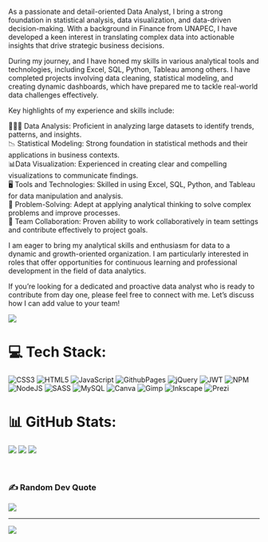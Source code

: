 As a passionate and detail-oriented Data Analyst, I bring a strong foundation in statistical analysis, data visualization, and data-driven decision-making. With a background in Finance from UNAPEC, I have developed a keen interest in translating complex data into actionable insights that drive strategic business decisions.

During my journey, and I have honed my skills in various analytical tools and technologies, including Excel, SQL, Python, Tableau among others. I have completed projects involving data cleaning, statistical modeling, and creating dynamic dashboards, which have prepared me to tackle real-world data challenges effectively.

Key highlights of my experience and skills include:

👩🏼‍💻 Data Analysis: Proficient in analyzing large datasets to identify trends, patterns, and insights. <br>
📉 Statistical Modeling: Strong foundation in statistical methods and their applications in business contexts. <br>
📊Data Visualization: Experienced in creating clear and compelling visualizations to communicate findings. <br>
🖥️ Tools and Technologies: Skilled in using Excel, SQL, Python, and Tableau for data manipulation and analysis. <br>
🔗 Problem-Solving: Adept at applying analytical thinking to solve complex problems and improve processes. <br>
👥 Team Collaboration: Proven ability to work collaboratively in team settings and contribute effectively to project goals. <br>

I am eager to bring my analytical skills and enthusiasm for data to a dynamic and growth-oriented organization. I am particularly interested in roles that offer opportunities for continuous learning and professional development in the field of data analytics.

If you’re looking for a dedicated and proactive data analyst who is ready to contribute from day one, please feel free to connect with me. Let’s discuss how I can add value to your team!
  

<!---
Sktt110/Sktt110 is a ✨ special ✨ repository because its `README.md` (this file) appears on your GitHub profile.
You can click the Preview link to take a look at your changes.
--->
[![](https://visitcount.itsvg.in/api?id=Sktt110&icon=0&color=10)](https://visitcount.itsvg.in)


# 💻 Tech Stack:
![CSS3](https://img.shields.io/badge/css3-%231572B6.svg?style=plastic&logo=css3&logoColor=white) ![HTML5](https://img.shields.io/badge/html5-%23E34F26.svg?style=plastic&logo=html5&logoColor=white) ![JavaScript](https://img.shields.io/badge/javascript-%23323330.svg?style=plastic&logo=javascript&logoColor=%23F7DF1E) ![GithubPages](https://img.shields.io/badge/github%20pages-121013?style=plastic&logo=github&logoColor=white) ![jQuery](https://img.shields.io/badge/jquery-%230769AD.svg?style=plastic&logo=jquery&logoColor=white) ![JWT](https://img.shields.io/badge/JWT-black?style=plastic&logo=JSON%20web%20tokens) ![NPM](https://img.shields.io/badge/NPM-%23CB3837.svg?style=plastic&logo=npm&logoColor=white) ![NodeJS](https://img.shields.io/badge/node.js-6DA55F?style=plastic&logo=node.js&logoColor=white) ![SASS](https://img.shields.io/badge/SASS-hotpink.svg?style=plastic&logo=SASS&logoColor=white) ![MySQL](https://img.shields.io/badge/mysql-%2300000f.svg?style=plastic&logo=mysql&logoColor=white) ![Canva](https://img.shields.io/badge/Canva-%2300C4CC.svg?style=plastic&logo=Canva&logoColor=white) ![Gimp](https://img.shields.io/badge/Gimp-657D8B?style=plastic&logo=gimp&logoColor=FFFFFF) ![Inkscape](https://img.shields.io/badge/Inkscape-e0e0e0?style=plastic&logo=inkscape&logoColor=080A13) ![Prezi](https://img.shields.io/badge/Prezi-%23000000.svg?style=plastic&logo=Prezi&logoColor=white)



# 📊 GitHub Stats:
![](https://github-readme-stats.vercel.app/api?username=Sktt110&theme=radical&hide_border=false&include_all_commits=false&count_private=false)
![](https://github-readme-streak-stats.herokuapp.com/?user=Sktt110&theme=radical&hide_border=false)
![](https://github-readme-stats.vercel.app/api/top-langs/?username=Sktt110&theme=radical&hide_border=false&include_all_commits=false&count_private=false&layout=compact)

<br>

### ✍️ Random Dev Quote
![](https://quotes-github-readme.vercel.app/api?type=horizontal&theme=radical)

---
[![](https://visitcount.itsvg.in/api?id=Sktt110&icon=0&color=10)](https://visitcount.itsvg.in)


